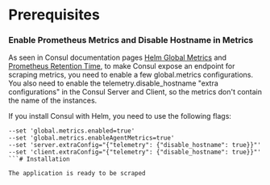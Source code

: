 # Prerequisites


### Enable Prometheus Metrics and Disable Hostname in Metrics
As seen in Consul documentation pages [Helm Global Metrics](https://www.consul.io/docs/k8s/helm#v-global-metrics) and [Prometheus Retention Time](https://www.consul.io/docs/agent/options#telemetry-prometheus_retention_time), to make Consul expose an endpoint for scraping metrics, you need to enable a few global.metrics configurations.
You also need to enable the telemetry.disable_hostname "extra configurations" in the Consul Server and Client, so the metrics don't contain the name of the instances.

If you install Consul with Helm, you need to use the following flags:
```
--set 'global.metrics.enabled=true'
--set 'global.metrics.enableAgentMetrics=true'
--set 'server.extraConfig="{"telemetry": {"disable_hostname": true}}"'
--set 'client.extraConfig="{"telemetry": {"disable_hostname": true}}"'
```# Installation

The application is ready to be scraped
